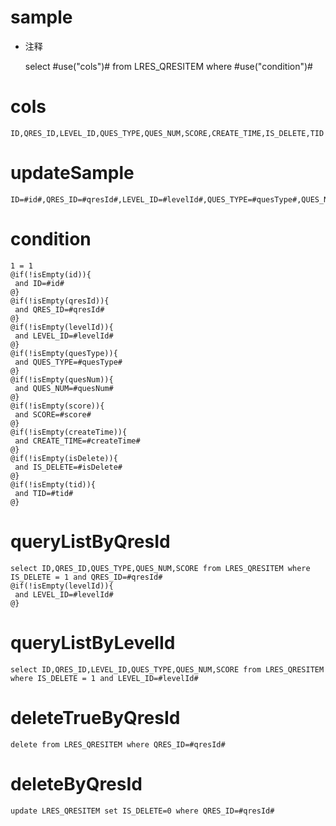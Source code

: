 sample
===
* 注释

	select #use("cols")# from LRES_QRESITEM  where  #use("condition")#

cols
===
	ID,QRES_ID,LEVEL_ID,QUES_TYPE,QUES_NUM,SCORE,CREATE_TIME,IS_DELETE,TID

updateSample
===
	
	ID=#id#,QRES_ID=#qresId#,LEVEL_ID=#levelId#,QUES_TYPE=#quesType#,QUES_NUM=#quesNum#,SCORE=#score#,CREATE_TIME=#createTime#,IS_DELETE=#isDelete#,TID=#tid#

condition
===

	1 = 1  
	@if(!isEmpty(id)){
	 and ID=#id#
	@}
	@if(!isEmpty(qresId)){
	 and QRES_ID=#qresId#
	@}
	@if(!isEmpty(levelId)){
	 and LEVEL_ID=#levelId#
	@}
	@if(!isEmpty(quesType)){
	 and QUES_TYPE=#quesType#
	@}
	@if(!isEmpty(quesNum)){
	 and QUES_NUM=#quesNum#
	@}
	@if(!isEmpty(score)){
	 and SCORE=#score#
	@}
	@if(!isEmpty(createTime)){
	 and CREATE_TIME=#createTime#
	@}
	@if(!isEmpty(isDelete)){
	 and IS_DELETE=#isDelete#
	@}
	@if(!isEmpty(tid)){
	 and TID=#tid#
	@}
	
queryListByQresId
===
	select ID,QRES_ID,QUES_TYPE,QUES_NUM,SCORE from LRES_QRESITEM where IS_DELETE = 1 and QRES_ID=#qresId# 
	@if(!isEmpty(levelId)){
	 and LEVEL_ID=#levelId#
	@}
	
queryListByLevelId
===
	select ID,QRES_ID,LEVEL_ID,QUES_TYPE,QUES_NUM,SCORE from LRES_QRESITEM where IS_DELETE = 1 and LEVEL_ID=#levelId#
	
deleteTrueByQresId
===
	delete from LRES_QRESITEM where QRES_ID=#qresId#
	
deleteByQresId
===
	update LRES_QRESITEM set IS_DELETE=0 where QRES_ID=#qresId#		
